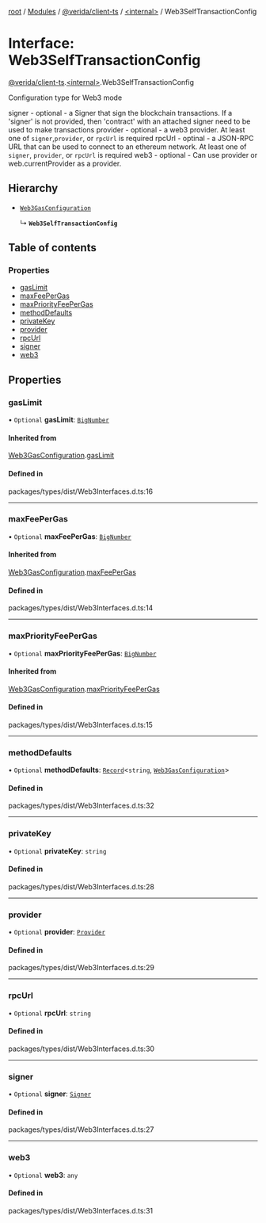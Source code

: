 [root](../README.md) / [Modules](../modules.md) / [@verida/client-ts](../modules/verida_client_ts.md) / [<internal\>](../modules/verida_client_ts._internal_.md) / Web3SelfTransactionConfig

# Interface: Web3SelfTransactionConfig

[@verida/client-ts](../modules/verida_client_ts.md).[<internal\>](../modules/verida_client_ts._internal_.md).Web3SelfTransactionConfig

Configuration type for Web3 mode

signer - optional - a Signer that sign the blockchain transactions. If a 'signer' is not provided, then 'contract' with an attached signer need to be used to make transactions
provider - optional - a web3 provider. At least one of `signer`,`provider`, or `rpcUrl` is required
rpcUrl - optinal - a JSON-RPC URL that can be used to connect to an ethereum network. At least one of `signer`, `provider`, or `rpcUrl` is required
web3 - optional - Can use provider or web.currentProvider as a provider.

## Hierarchy

- [`Web3GasConfiguration`](verida_client_ts._internal_.Web3GasConfiguration.md)

  ↳ **`Web3SelfTransactionConfig`**

## Table of contents

### Properties

- [gasLimit](verida_client_ts._internal_.Web3SelfTransactionConfig.md#gaslimit)
- [maxFeePerGas](verida_client_ts._internal_.Web3SelfTransactionConfig.md#maxfeepergas)
- [maxPriorityFeePerGas](verida_client_ts._internal_.Web3SelfTransactionConfig.md#maxpriorityfeepergas)
- [methodDefaults](verida_client_ts._internal_.Web3SelfTransactionConfig.md#methoddefaults)
- [privateKey](verida_client_ts._internal_.Web3SelfTransactionConfig.md#privatekey)
- [provider](verida_client_ts._internal_.Web3SelfTransactionConfig.md#provider)
- [rpcUrl](verida_client_ts._internal_.Web3SelfTransactionConfig.md#rpcurl)
- [signer](verida_client_ts._internal_.Web3SelfTransactionConfig.md#signer)
- [web3](verida_client_ts._internal_.Web3SelfTransactionConfig.md#web3)

## Properties

### gasLimit

• `Optional` **gasLimit**: [`BigNumber`](../classes/verida_client_ts._internal_.BigNumber.md)

#### Inherited from

[Web3GasConfiguration](verida_client_ts._internal_.Web3GasConfiguration.md).[gasLimit](verida_client_ts._internal_.Web3GasConfiguration.md#gaslimit)

#### Defined in

packages/types/dist/Web3Interfaces.d.ts:16

___

### maxFeePerGas

• `Optional` **maxFeePerGas**: [`BigNumber`](../classes/verida_client_ts._internal_.BigNumber.md)

#### Inherited from

[Web3GasConfiguration](verida_client_ts._internal_.Web3GasConfiguration.md).[maxFeePerGas](verida_client_ts._internal_.Web3GasConfiguration.md#maxfeepergas)

#### Defined in

packages/types/dist/Web3Interfaces.d.ts:14

___

### maxPriorityFeePerGas

• `Optional` **maxPriorityFeePerGas**: [`BigNumber`](../classes/verida_client_ts._internal_.BigNumber.md)

#### Inherited from

[Web3GasConfiguration](verida_client_ts._internal_.Web3GasConfiguration.md).[maxPriorityFeePerGas](verida_client_ts._internal_.Web3GasConfiguration.md#maxpriorityfeepergas)

#### Defined in

packages/types/dist/Web3Interfaces.d.ts:15

___

### methodDefaults

• `Optional` **methodDefaults**: [`Record`](../modules/verida_client_ts._internal_.md#record)<`string`, [`Web3GasConfiguration`](verida_client_ts._internal_.Web3GasConfiguration.md)\>

#### Defined in

packages/types/dist/Web3Interfaces.d.ts:32

___

### privateKey

• `Optional` **privateKey**: `string`

#### Defined in

packages/types/dist/Web3Interfaces.d.ts:28

___

### provider

• `Optional` **provider**: [`Provider`](../classes/verida_client_ts._internal_.Provider.md)

#### Defined in

packages/types/dist/Web3Interfaces.d.ts:29

___

### rpcUrl

• `Optional` **rpcUrl**: `string`

#### Defined in

packages/types/dist/Web3Interfaces.d.ts:30

___

### signer

• `Optional` **signer**: [`Signer`](../classes/verida_client_ts._internal_.Signer.md)

#### Defined in

packages/types/dist/Web3Interfaces.d.ts:27

___

### web3

• `Optional` **web3**: `any`

#### Defined in

packages/types/dist/Web3Interfaces.d.ts:31
